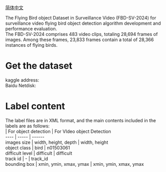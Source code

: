 [简体中文](README_CN.md)

The Flying Bird object Dataset in Surveillance Video (FBD-SV-2024) for surveillance video flying bird object detection algorithm development and performance evaluation.  
The FBD-SV-2024 comprises 483 video clips, totaling 28,694 frames of images. Among these frames, 23,833 frames contain a total of 28,366 instances of flying birds.
# Get the dataset
kaggle address:  
Baidu Netdisk:  
# Label content
The label files are in XML format, and the main contents included in the labels are as follows:  
     | For object detection  | For VIdeo object Detection  
---- | ----- | ------  
images size	    |   width, height, depth    |  width, height  
object class    |   bird                    |  n01503061  
difficult level |   difficult               |  difficult  
track id        |   -                       |  track_id  
bounding box    |   xmin, ymin, xmax, ymax  |  xmin, ymin, xmax, ymax  